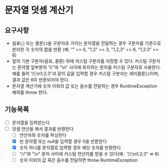 # 문자열 덧셈 계산기

## 요구사항
- 쉼표(,) 또는 콜론(:)을 구분자로 가지는 문자열을 전달하는 경우 구분자를 기준으로 분리한 각 숫자의 합을 반환 (예: “” => 0, "1,2" => 3, "1,2,3" => 6, “1,2:3” => 6)
- 앞의 기본 구분자(쉼표, 콜론) 외에 커스텀 구분자를 지정할 수 있다. 커스텀 구분자는 문자열 앞부분의 “//”와 “\n” 사이에 위치하는 문자를 커스텀 구분자로 사용한다. 예를 들어 “//;\n1;2;3”과 같이 값을 입력할 경우 커스텀 구분자는 세미콜론(;)이며, 결과 값은 6이 반환되어야 한다.
- 문자열 계산기에 숫자 이외의 값 또는 음수를 전달하는 경우 RuntimeException 예외를 throw 한다.

## 기능목록
- [ ] 문자열을 입력받는다
- [ ] 덧셈 연산을 해서 결과를 반환한다
  - [ ] 연산자와 숫자를 파싱한다
  - [x] 빈 문자열 또는 null을 입력할 경우 0을 반환한다
  - [x] 숫자 하나를 문자열로 입력할 경우 해당 숫자를 반환한다
  - [ ] "//"와 "\n" 문자 사이에 커스텀 연산자를 받을 수 있다(예 : “//;\n1;2;3” => 6)
  - [ ] 숫자 이외의 값 혹은 음수를 전달하면 throw RuntimeException